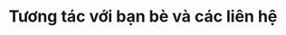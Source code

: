 ---
title: Tương tác với bạn bè và các liên hệ
description: >-
  Series hướng dẫn các bạn các thao tác để tương tác với bạn bè cùng với các
  liên hệ
---